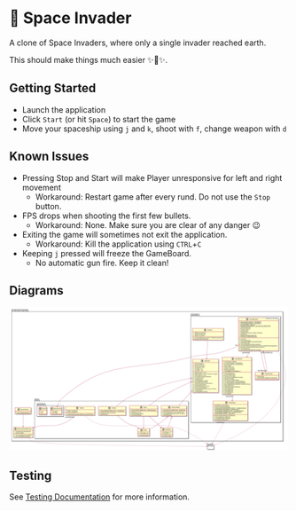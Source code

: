 # 👾 Space Invader

A clone of Space Invaders, where only a single invader reached earth.

This should make things much easier ✨🍰✨.

## Getting Started

* Launch the application
* Click `Start` (or hit `Space`) to start the game
* Move your spaceship using `j` and `k`, shoot with `f`, change weapon with `d`

## Known Issues

* Pressing Stop and Start will make Player unresponsive for left and right movement
  * Workaround: Restart game after every rund. Do not use the `Stop` button.
* FPS drops when shooting the first few bullets.
  * Workaround: None. Make sure you are clear of any danger 😉
* Exiting the game will sometimes not exit the application.
  * Workaround: Kill the application using `CTRL`+`C`
* Keeping `j` pressed will freeze the GameBoard.
  * No automatic gun fire. Keep it clean!

## Diagrams

![Space Invader Class Diagram](./diagrams/class_diagram/SpaceInvaderClassDiagram.svg)

## Testing

See [Testing Documentation](./Testing.md) for more information.
